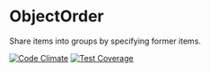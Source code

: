 # ObjectOrder
Share items into groups by specifying former items.

[![Code Climate](https://codeclimate.com/github/trzczy/ObjectOrder/badges/gpa.svg)](https://codeclimate.com/github/trzczy/ObjectOrder)
[![Test Coverage](https://codeclimate.com/github/trzczy/ObjectOrder/badges/coverage.svg)](https://codeclimate.com/github/trzczy/ObjectOrder/coverage)
